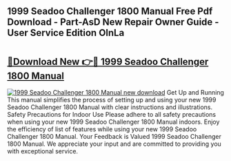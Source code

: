 ## 1999 Seadoo Challenger 1800 Manual Free Pdf Download - Part-AsD New Repair Owner Guide - User Service Edition OlnLa

# <h2><a href="http://bc53538.oget.top/?id=1999+Seadoo+Challenger+1800+Manual">🔗Download New 👉🔴 1999 Seadoo Challenger 1800 Manual</a></h2>

[![1999 Seadoo Challenger 1800 Manual new download](https://i.imgur.com/5g1atiW.png)](http://bc53538.oget.top/?id=1999+Seadoo+Challenger+1800+Manual)
Get Up and Running This manual simplifies the process of setting up and using your new 1999 Seadoo Challenger 1800 Manual with clear instructions and illustrations. Safety Precautions for Indoor Use Please adhere to all safety precautions when using your new 1999 Seadoo Challenger 1800 Manual indoors. Enjoy the efficiency of list of features while using your new 1999 Seadoo Challenger 1800 Manual. Your Feedback is Valued 1999 Seadoo Challenger 1800 Manual. We appreciate your input and are committed to providing you with exceptional service.
